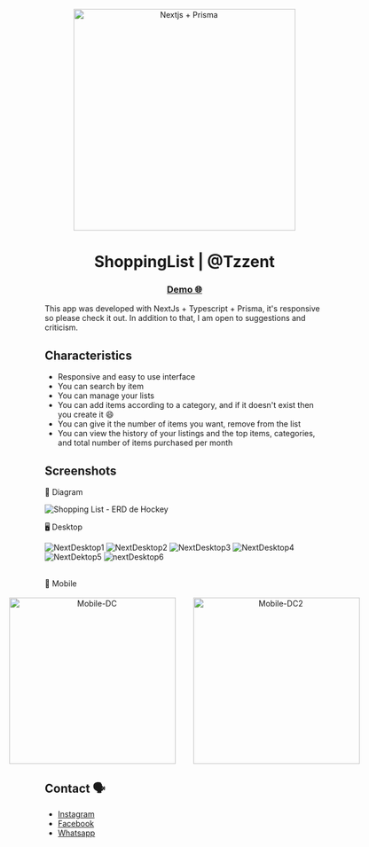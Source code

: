 <p align="center">
  <a href="https://nextjs.org/" target="blank"><img src="https://github.com/Tzzent/ShoppingList/assets/86677547/a92c423b-988c-425b-94ae-df6853385788" width="400" alt="Nextjs + Prisma" /></a>
</p>

<h1 align="center">ShoppingList |  @Tzzent</h1>

<div align="center">
  <h3>
    <a target="_blank" href="https://shopping-list-tzzent.vercel.app/">
      Demo 🌐
    </a>
  </h3>
</div>

This app was developed with NextJs + Typescript + Prisma, it's responsive so please check it out. In addition to that, I am open to suggestions and criticism.

## Characteristics

- Responsive and easy to use interface
- You can search by item
- You can manage your lists
- You can add items according to a category, and if it doesn't exist then you create it 😄
- You can give it the number of items you want, remove from the list
- You can view the history of your listings and the top items, categories, and total number of items purchased per month

## Screenshots

📝 Diagram <br>

![Shopping List - ERD de Hockey](https://github.com/Tzzent/ShoppingList/assets/86677547/aceda3ac-db73-4553-8e40-70c9bcd69cf0)

🖥️ Desktop <br>

![NextDesktop1](https://github.com/Tzzent/ShoppingList/assets/86677547/22efe3ce-e264-4a34-9c72-832e72a09cc5)
![NextDesktop2](https://github.com/Tzzent/ShoppingList/assets/86677547/4bf36e87-c66d-4b10-b5fd-9c7deadceabd)
![NextDesktop3](https://github.com/Tzzent/ShoppingList/assets/86677547/600864a4-80d0-4a6b-80b8-cc4c99c28d8c)
![NextDesktop4](https://github.com/Tzzent/ShoppingList/assets/86677547/1d8aeca6-cba9-4128-ad84-dbddddf07e2e)
![NextDektop5](https://github.com/Tzzent/ShoppingList/assets/86677547/bfeb332c-26e6-4ebd-be4f-126c3c33d767)
![nextDesktop6](https://github.com/Tzzent/ShoppingList/assets/86677547/6a3c439e-042d-4389-95ce-667b9f464dbb)

<br>
📲 Mobile <br><br>

<div style="display: flex; justify-content: center;" align="center">
  
  <img src="https://github.com/Tzzent/ShoppingList/assets/86677547/624f27de-4d78-4b3b-8c16-823d969e4557" alt="Mobile-DC" width="300">
  &nbsp;&nbsp;&nbsp;&nbsp;&nbsp;&nbsp;&nbsp;&nbsp;
  <img src="https://github.com/Tzzent/ShoppingList/assets/86677547/0a1c5d93-ca9e-46f0-8dad-5b7deabffed0" alt="Mobile-DC2" width="300">

</div>

## Contact 🗣️

- [Instagram](https://www.instagram.com/tzzent/)
- [Facebook](https://www.facebook.com/Tzzent/)
- [Whatsapp](https://api.whatsapp.com/send?phone=+51900899785&text=Hola!%20Puedo%20realizar%20una%20consulta?)
